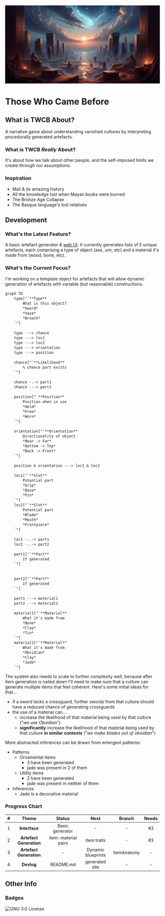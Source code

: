 ![Ruins under a night sky](/img/banner.png)

# Those Who Came Before

## What is TWCB About?

A narrative game about understanding vanished cultures by interpreting procedurally generated artefacts.

### What is TWCB *Really* About?

It's about how we talk about other people, and the self-imposed limits we create through our assumptions.

### Inspiration

- Mali & its amazing history
- All the knowledge lost when Mayan books were burned
- The Bronze Age Collapse
- The Basque language's lost relatives

## Development

### What's the Latest Feature?

A basic artefact generator & [web UI](https://jasonwarrenuk.github.io/Those-Who-Came-Before/). It currently generates lists of 5 unique artefacts, each comprising a type of object (axe, urn, etc) and a material it's made from (wood, bone, etc).

### What's the Current Focus?

I'm working on a template object for artefacts that will allow dynamic generation of artefacts with variable (but reasonable) constructions.

```mermaid
graph TD
	type["`**Type**
		What is this object?
		*Sword*
		*Vase*
		*Brooch*
	`"]

	type ---> chance
	type ---> loc1
	type ---> loc2
	type ---> orientation
	type ---> position

	chance["`**Likelihood**
		% chance part exists
	`"]

	chance -.-> part1
	chance -.-> part2

	position["`**Position**
		Position when in use
		*Held*
		*Free*
		*Worn*
	`"]

	orientation["`**Orientation**
		Directionality of object
		*Near -> Far*
		*Bottom -> Top*
		*Back -> Front*
	`"]

	position & orientation ---> loc1 & loc2

	loc1["`**Slot**
		Potential part
		*Grip*
		*Base*
		*Pin*
	`"]
	loc2["`**Slot**
		Potential part
		*Blade*
		*Mouth*
		*Frontpiece*
	`"]

	loc1 -..-> part1
	loc2 -..-> part2

	part1["`**Part**
		If generated
	`"]


	part2["`**Part**
		If generated
	`"]

	part1 ---> material1
	part2 ---> material2

	material1["`**Material**
		What it's made from
		*Bone*
		*Clay*
		*Tin*
	`"]
	material2["`**Material**
		What it's made from
		*Obsidian*
		*Clay*
		*Jade*
	`"]
```

The system also needs to scale to further complexity well, because after item generation is nailed down I'll need to make sure that a culture can generate multiple items that feel coherent. Here's some initial ideas for that...

- if a sword lacks a crossguard, further swords from that culture should have a reduced chance of generating crossguards
- the use of a material can...
  - increase the likelihood of that material being used by that culture ("*we use Obsidian*")
  - **significantly** increase the likelihood of that material being used by that culture **in similar contexts** ("*we make blades out of obsidian*")

More abstracted inferences can be drawn from emergent patterns:

- Patterns
  - Ornamental items
    - 3 have been generated
    - jade was present in 2 of them
  - Utility items
    - 2 have been generated
    - jade was present in neither of them
- Inferences
  - Jade is a decorative material

### Progress Chart

| # | Theme | Status | Next | Branch | Needs |
| :---: | :---: | :---: | :---: | :---: | :---: |
| 1 | **Interface** | Basic generator | - | - | #3 |
| 2 | **Artefact Generation** | item-material pairs | item traits | - | #3 |
| 3 | **Artefact Generation** | - | Dynamic blueprints | itemAnatomy | - |
| 4 | **Devlog** | README.md | generated site | - | - |

## Other Info

### Badges

![GNU 3.0 License](https://img.shields.io/badge/license-GNU_General_Public_License_3.0-pink)
